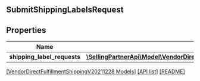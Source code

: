 ## SubmitShippingLabelsRequest

## Properties

Name | Type | Description | Notes
------------ | ------------- | ------------- | -------------
**shipping_label_requests** | [**\SellingPartnerApi\Model\VendorDirectFulfillmentShippingV20211228\ShippingLabelRequest[]**](ShippingLabelRequest.md) |  | [optional]

[[VendorDirectFulfillmentShippingV20211228 Models]](../) [[API list]](../../Api) [[README]](../../../README.md)
